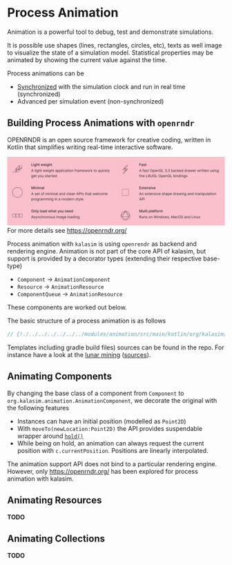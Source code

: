 # Process Animation


[//]: # (https://www.salabim.org/manual/Animation.html)

Animation is a powerful tool to debug, test and demonstrate simulations.

It is possible use shapes (lines, rectangles, circles, etc), texts as well image to visualize the state of a simulation model. Statistical properties may be animated by showing the current value against the time.

Process animations can be

* [Synchronized](../advanced.md#clock-synchronization) with the simulation clock and run in real time (synchronized)
* Advanced per simulation event (non-synchronized)


## Building Process Animations with `openrndr`

OPENRNDR is an open source framework for creative coding, written in Kotlin that simplifies writing real-time interactive software.

![](openrndr_features.png)
For more details see https://openrndr.org/

Process animation with `kalasim` is using `openrendr` as backend and rendering engine. Animation is not part of the core API of kalasim, but support is provided by a decorator types (extending their respective base-type)

* `Component` -> `AnimationComponent`
* `Resource` -> `AnimationResource`
* `ComponentQueue` -> `AnimationResource`

These components are worked out below.

The basic structure of a process animation is as follows

```kotlin
// {!./../../../../../../modules/animation/src/main/kotlin/org/kalasim/animation/AnimationTemplate.kt!}
```
Templates including gradle build files) sources can be found in the repo. For instance have a look at the [lunar mining](lunar_mining.md) ([sources](../../../../simulations/lunar-mining)).


## Animating Components

By changing the base class of a component from `Component` to `org.kalasim.animation.AnimationComponent`, we decorate the original with the following features

* Instances can have an initial position (modelled as `Point2D`)
* With `moveTo(newLocation:Point2D)` the API provides suspendable wrapper around [`hold()`](../component.md#hold) 
* While being on hold, an animation can always request the current position with `c.currentPosition`. Positions are linearly interpolated.


The animation support API does not bind to a particular rendering engine. However, only https://openrndr.org/ has been explored for process animation with kalasim.

## Animating Resources

**TODO** 

[//]: # (**TODO** for queues consider point circles https://guide.openrndr.org/#/04_Drawing_basics/C05_ComplexShapes?id=shapes-and-contours-from-primitives)


## Animating Collections

**TODO** 

[//]: # (**TODO** for queues consider point circles https://guide.openrndr.org/#/04_Drawing_basics/C05_ComplexShapes?id=shapes-and-contours-from-primitives)
